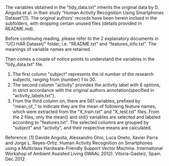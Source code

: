 The variables obtained in the "tidy_data.txt" inherits the original data by D. Anguita et al. in their study "Human Activity Recognition Using Smartphones Dataset"[1]. The original authors' records have been herein inclued in the subfolders, with dropping certain unused files (details provided in README.md).

Before continuing reading, please refer to the 2 explanatory documents in "UCI HAR Dataset/" folder, i.e. "README.txt" and "features_info.txt". The meanings of variable names are retained.

Then comes a couple of notice points to understand the variables in the "tidy_data.txt" file.
1.	The first column "subject" represents the id number of the research subjects, ranging from (number) 1 to 30.
2.	The second column "activity" provides the activity label with 6 options, in strict accordance with the original authors annotation(specified in "activity_labels.txt").
3.	From the third column on, there are 561 variables, prefixed by "mean_of_" to indicate they are the mean of following feature names, which were extracted from the "X_train.txt" and "X_test.txt" files. From the 2 files, only the mean() and std() variables are selected and labeled according to "features.txt". The selected columns are grouped by "subject" and "activity", and their respective means are calculated.

Reference:
[1] Davide Anguita, Alessandro Ghio, Luca Oneto, Xavier Parra and Jorge L. Reyes-Ortiz. Human Activity Recognition on Smartphones using a Multiclass Hardware-Friendly Support Vector Machine. International Workshop of Ambient Assisted Living (IWAAL 2012). Vitoria-Gasteiz, Spain. Dec 2012